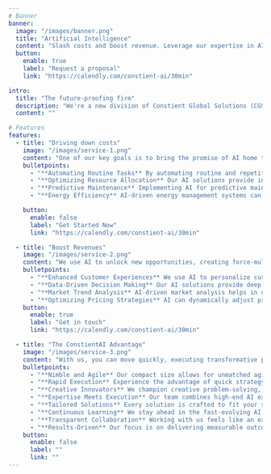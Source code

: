 ```yaml
---
# Banner
banner:
  image: "/images/banner.png"
  title: "Artificial Intelligence"
  content: "Slash costs and boost revenue. Leverage our expertise in AI to radically transform your business."
  button:
    enable: true
    label: "Request a proposal"
    link: "https://calendly.com/constient-ai/30min"

intro:
  title: "The future-proofing firm"
  description: "We're a new division of Constient Global Solutions (CGS), dedicated to accelerating the pace of AI transformation in our client's businesses. Incorporated in 2012, CGS is a software services company headquartered in India with offices across Europe and North America."
  content: ""

# Features
features:
  - title: "Driving down costs"
    image: "/images/service-1.png"
    content: "One of our key goals is to bring the promise of AI home to you by working collaboratively with you to achieve measurable reductions in your cost of operations"
    bulletpoints:
      - "**Automating Routine Tasks** By automating routine and repetitive tasks, we help you reduce labor costs and minimize human error, leading to increased operational efficiency."
      - "**Optimizing Resource Allocation** Our AI solutions provide insights for optimal resource allocation, reducing waste and lowering operational costs."
      - "**Predictive Maintenance** Implementing AI for predictive maintenance in manufacturing and other sectors can significantly reduce downtime and maintenance costs."
      - "**Energy Efficiency** AI-driven energy management systems can optimize energy use, leading to substantial cost savings for your business."

    button:
      enable: false
      label: "Get Started Now"
      link: "https://calendly.com/constient-ai/30min"

  - title: "Boost Revenues"
    image: "/images/service-2.png"
    content: "We use AI to unlock new opportunities, creating force-multipliers that result in a higher topline year on year"
    bulletpoints:
      - "**Enhanced Customer Experiences** We use AI to personalize customer experiences, leading to increased customer satisfaction and loyalty, and ultimately, higher revenue."
      - "**Data-Driven Decision Making** Our AI solutions provide deep insights from your data, enabling informed decision-making and identifying new revenue-generating opportunities."
      - "**Market Trend Analysis** AI-driven market analysis helps in understanding emerging trends, allowing your business to stay ahead of the curve and capitalize on new markets."
      - "**Optimizing Pricing Strategies** AI can dynamically adjust pricing based on market demand, competition, and customer behavior, maximizing your revenue potential."
    button:
      enable: true
      label: "Get in touch"
      link: "https://calendly.com/constient-ai/30min"

  - title: "The ConstientAI Advantage"
    image: "/images/service-3.png"
    content: "With us, you can move quickly, executing transformative projects that clearly demonstrate (to your stakeholders) your commitment to future-proofing your business."
    bulletpoints:
      - "**Nimble and Agile** Our compact size allows for unmatched agility and flexibility, adapting swiftly to your unique needs and market changes."
      - "**Rapid Execution** Experience the advantage of quick strategy-to-execution, accelerating your journey towards AI-driven success."
      - "**Creative Innovators** We champion creative problem-solving, delivering innovative and unique AI solutions that set you apart."
      - "**Expertise Meets Execution** Our team combines high-end AI expertise with practical execution skills, ensuring real-world applicability and seamless integration."
      - "**Tailored Solutions** Every solution is crafted to fit your specific challenges and goals, ensuring a truly personalized AI strategy."
      - "**Continuous Learning** We stay ahead in the fast-evolving AI landscape, bringing you the most advanced and efficient solutions."
      - "**Transparent Collaboration** Working with us feels like an extension of your team, with a commitment to openness and joint decision-making."
      - "**Results-Driven** Our focus is on delivering measurable outcomes, whether it's boosting efficiency, cutting costs, or driving revenue growth."
    button:
      enable: false
      label: ""
      link: ""
---
```

